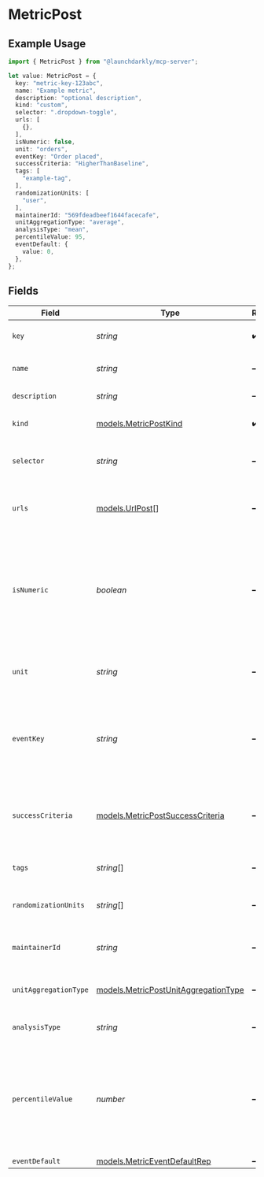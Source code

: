 # MetricPost

## Example Usage

```typescript
import { MetricPost } from "@launchdarkly/mcp-server";

let value: MetricPost = {
  key: "metric-key-123abc",
  name: "Example metric",
  description: "optional description",
  kind: "custom",
  selector: ".dropdown-toggle",
  urls: [
    {},
  ],
  isNumeric: false,
  unit: "orders",
  eventKey: "Order placed",
  successCriteria: "HigherThanBaseline",
  tags: [
    "example-tag",
  ],
  randomizationUnits: [
    "user",
  ],
  maintainerId: "569fdeadbeef1644facecafe",
  unitAggregationType: "average",
  analysisType: "mean",
  percentileValue: 95,
  eventDefault: {
    value: 0,
  },
};
```

## Fields

| Field                                                                                                                                                                                              | Type                                                                                                                                                                                               | Required                                                                                                                                                                                           | Description                                                                                                                                                                                        | Example                                                                                                                                                                                            |
| -------------------------------------------------------------------------------------------------------------------------------------------------------------------------------------------------- | -------------------------------------------------------------------------------------------------------------------------------------------------------------------------------------------------- | -------------------------------------------------------------------------------------------------------------------------------------------------------------------------------------------------- | -------------------------------------------------------------------------------------------------------------------------------------------------------------------------------------------------- | -------------------------------------------------------------------------------------------------------------------------------------------------------------------------------------------------- |
| `key`                                                                                                                                                                                              | *string*                                                                                                                                                                                           | :heavy_check_mark:                                                                                                                                                                                 | A unique key to reference the metric                                                                                                                                                               | metric-key-123abc                                                                                                                                                                                  |
| `name`                                                                                                                                                                                             | *string*                                                                                                                                                                                           | :heavy_minus_sign:                                                                                                                                                                                 | A human-friendly name for the metric                                                                                                                                                               | Example metric                                                                                                                                                                                     |
| `description`                                                                                                                                                                                      | *string*                                                                                                                                                                                           | :heavy_minus_sign:                                                                                                                                                                                 | Description of the metric                                                                                                                                                                          | optional description                                                                                                                                                                               |
| `kind`                                                                                                                                                                                             | [models.MetricPostKind](../models/metricpostkind.md)                                                                                                                                               | :heavy_check_mark:                                                                                                                                                                                 | The kind of event your metric will track                                                                                                                                                           | custom                                                                                                                                                                                             |
| `selector`                                                                                                                                                                                         | *string*                                                                                                                                                                                           | :heavy_minus_sign:                                                                                                                                                                                 | One or more CSS selectors. Required for click metrics only.                                                                                                                                        | .dropdown-toggle                                                                                                                                                                                   |
| `urls`                                                                                                                                                                                             | [models.UrlPost](../models/urlpost.md)[]                                                                                                                                                           | :heavy_minus_sign:                                                                                                                                                                                 | One or more target URLs. Required for click and pageview metrics only.                                                                                                                             | invalid example                                                                                                                                                                                    |
| `isNumeric`                                                                                                                                                                                        | *boolean*                                                                                                                                                                                          | :heavy_minus_sign:                                                                                                                                                                                 | Whether to track numeric changes in value against a baseline (<code>true</code>) or to track a conversion when an end user takes an action (<code>false</code>). Required for custom metrics only. | false                                                                                                                                                                                              |
| `unit`                                                                                                                                                                                             | *string*                                                                                                                                                                                           | :heavy_minus_sign:                                                                                                                                                                                 | The unit of measure. Applicable for numeric custom metrics only.                                                                                                                                   | orders                                                                                                                                                                                             |
| `eventKey`                                                                                                                                                                                         | *string*                                                                                                                                                                                           | :heavy_minus_sign:                                                                                                                                                                                 | The event key to use in your code. Required for custom conversion/binary and custom numeric metrics only.                                                                                          | Order placed                                                                                                                                                                                       |
| `successCriteria`                                                                                                                                                                                  | [models.MetricPostSuccessCriteria](../models/metricpostsuccesscriteria.md)                                                                                                                         | :heavy_minus_sign:                                                                                                                                                                                 | Success criteria. Required for custom numeric metrics, optional for custom conversion metrics.                                                                                                     | HigherThanBaseline                                                                                                                                                                                 |
| `tags`                                                                                                                                                                                             | *string*[]                                                                                                                                                                                         | :heavy_minus_sign:                                                                                                                                                                                 | Tags for the metric                                                                                                                                                                                | [<br/>"example-tag"<br/>]                                                                                                                                                                          |
| `randomizationUnits`                                                                                                                                                                               | *string*[]                                                                                                                                                                                         | :heavy_minus_sign:                                                                                                                                                                                 | An array of randomization units allowed for this metric                                                                                                                                            | [<br/>"user"<br/>]                                                                                                                                                                                 |
| `maintainerId`                                                                                                                                                                                     | *string*                                                                                                                                                                                           | :heavy_minus_sign:                                                                                                                                                                                 | The ID of the member who maintains this metric                                                                                                                                                     | 569fdeadbeef1644facecafe                                                                                                                                                                           |
| `unitAggregationType`                                                                                                                                                                              | [models.MetricPostUnitAggregationType](../models/metricpostunitaggregationtype.md)                                                                                                                 | :heavy_minus_sign:                                                                                                                                                                                 | The method by which multiple unit event values are aggregated                                                                                                                                      | average                                                                                                                                                                                            |
| `analysisType`                                                                                                                                                                                     | *string*                                                                                                                                                                                           | :heavy_minus_sign:                                                                                                                                                                                 | The method for analyzing metric events                                                                                                                                                             | mean                                                                                                                                                                                               |
| `percentileValue`                                                                                                                                                                                  | *number*                                                                                                                                                                                           | :heavy_minus_sign:                                                                                                                                                                                 | The percentile for the analysis method. An integer denoting the target percentile between 0 and 100. Required when <code>analysisType</code> is <code>percentile</code>.                           | 95                                                                                                                                                                                                 |
| `eventDefault`                                                                                                                                                                                     | [models.MetricEventDefaultRep](../models/metriceventdefaultrep.md)                                                                                                                                 | :heavy_minus_sign:                                                                                                                                                                                 | N/A                                                                                                                                                                                                |                                                                                                                                                                                                    |